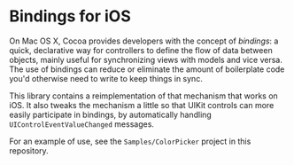 # Bindings for iOS

On Mac OS X, Cocoa provides developers with the concept of *bindings*: a quick, declarative way for controllers to define the flow of data between objects, mainly useful for synchronizing views with models and vice versa. The use of bindings can reduce or eliminate the amount of boilerplate code you'd otherwise need to write to keep things in sync.

This library contains a reimplementation of that mechanism that works on iOS. It also tweaks the mechanism a little so that UIKit controls can more easily participate in bindings, by automatically handling `UIControlEventValueChanged` messages.

For an example of use, see the `Samples/ColorPicker` project in this repository.